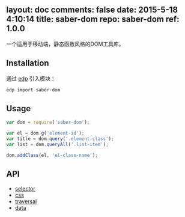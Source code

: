 layout: doc
comments: false
date: 2015-5-18 4:10:14
title: saber-dom
repo: saber-dom
ref: 1.0.0
---

一个适用于移动端，静态函数风格的DOM工具库。

## Installation

通过 [edp](https://github.com/ecomfe/edp) 引入模块：

```sh
edp import saber-dom
```

## Usage

```js
var dom = require('saber-dom');

var el = dom.g('element-id');
var title = dom.query('.element-class');
var list = dom.queryAll('.list-item');

dom.addClass(el, 'el-class-name');
```

## API

* [selector](./doc/selector.html)
* [css](./doc/css.html)
* [traversal](./doc/traversal.html)
* [data](./doc/data.html)